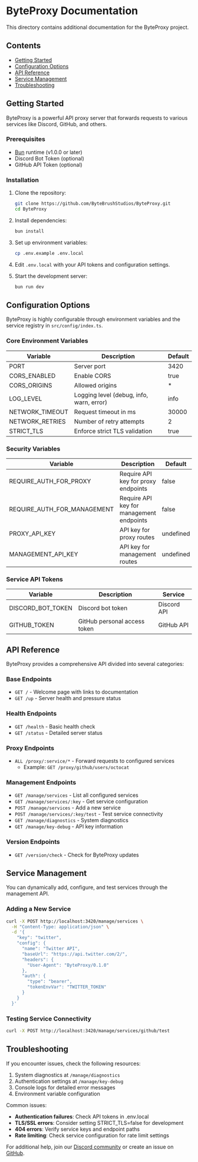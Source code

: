 # ByteProxy Documentation

This directory contains additional documentation for the ByteProxy project.

## Contents

- [Getting Started](#getting-started)
- [Configuration Options](#configuration-options)
- [API Reference](#api-reference)
- [Service Management](#service-management)
- [Troubleshooting](#troubleshooting)

## Getting Started

ByteProxy is a powerful API proxy server that forwards requests to various services like Discord, GitHub, and others.

### Prerequisites

- [Bun](https://bun.sh/) runtime (v1.0.0 or later)
- Discord Bot Token (optional)
- GitHub API Token (optional)

### Installation

1. Clone the repository:
   ```bash
   git clone https://github.com/ByteBrushStudios/ByteProxy.git
   cd ByteProxy
   ```

2. Install dependencies:
   ```bash
   bun install
   ```

3. Set up environment variables:
   ```bash
   cp .env.example .env.local
   ```

4. Edit `.env.local` with your API tokens and configuration settings.

5. Start the development server:
   ```bash
   bun run dev
   ```

## Configuration Options

ByteProxy is highly configurable through environment variables and the service registry in `src/config/index.ts`.

### Core Environment Variables

| Variable | Description | Default |
|----------|-------------|---------|
| PORT | Server port | 3420 |
| CORS_ENABLED | Enable CORS | true |
| CORS_ORIGINS | Allowed origins | * |
| LOG_LEVEL | Logging level (debug, info, warn, error) | info |
| NETWORK_TIMEOUT | Request timeout in ms | 30000 |
| NETWORK_RETRIES | Number of retry attempts | 2 |
| STRICT_TLS | Enforce strict TLS validation | true |

### Security Variables

| Variable | Description | Default |
|----------|-------------|---------|
| REQUIRE_AUTH_FOR_PROXY | Require API key for proxy endpoints | false |
| REQUIRE_AUTH_FOR_MANAGEMENT | Require API key for management endpoints | false |
| PROXY_API_KEY | API key for proxy routes | undefined |
| MANAGEMENT_API_KEY | API key for management routes | undefined |

### Service API Tokens

| Variable | Description | Service |
|----------|-------------|---------|
| DISCORD_BOT_TOKEN | Discord bot token | Discord API |
| GITHUB_TOKEN | GitHub personal access token | GitHub API |

## API Reference

ByteProxy provides a comprehensive API divided into several categories:

### Base Endpoints

- `GET /` - Welcome page with links to documentation
- `GET /up` - Server health and pressure status

### Health Endpoints

- `GET /health` - Basic health check
- `GET /status` - Detailed server status

### Proxy Endpoints

- `ALL /proxy/:service/*` - Forward requests to configured services
  - Example: `GET /proxy/github/users/octocat`

### Management Endpoints

- `GET /manage/services` - List all configured services
- `GET /manage/services/:key` - Get service configuration
- `POST /manage/services` - Add a new service
- `POST /manage/services/:key/test` - Test service connectivity
- `GET /manage/diagnostics` - System diagnostics
- `GET /manage/key-debug` - API key information

### Version Endpoints

- `GET /version/check` - Check for ByteProxy updates

## Service Management

You can dynamically add, configure, and test services through the management API.

### Adding a New Service

```bash
curl -X POST http://localhost:3420/manage/services \
  -H "Content-Type: application/json" \
  -d '{
    "key": "twitter",
    "config": {
      "name": "Twitter API",
      "baseUrl": "https://api.twitter.com/2/",
      "headers": {
        "User-Agent": "ByteProxy/0.1.0"
      },
      "auth": {
        "type": "bearer",
        "tokenEnvVar": "TWITTER_TOKEN"
      }
    }
  }'
```

### Testing Service Connectivity

```bash
curl -X POST http://localhost:3420/manage/services/github/test
```

## Troubleshooting

If you encounter issues, check the following resources:

1. System diagnostics at `/manage/diagnostics`
2. Authentication settings at `/manage/key-debug`
3. Console logs for detailed error messages
4. Environment variable configuration

Common issues:

- **Authentication failures**: Check API tokens in .env.local
- **TLS/SSL errors**: Consider setting STRICT_TLS=false for development
- **404 errors**: Verify service keys and endpoint paths
- **Rate limiting**: Check service configuration for rate limit settings

For additional help, join our [Discord community](https://discord.gg/Vv2bdC44Ge) or create an issue on [GitHub](https://github.com/ByteBrushStudios/ByteProxy/issues).
